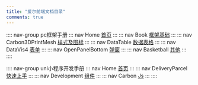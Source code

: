 ```yaml
---
title: "爱尔前端文档目录"
comments: true
---
```


:::: nav-group pc框架手册
::: nav Home
[首页](./pcwork/index/)
:::
::: nav Book
[框架基础](./pcwork/1.base/1.files.md)
:::
::: nav Carbon3DPrintMesh
[样式及图标](./pcwork/2.css/1.grid.md)
:::
::: nav DataTable
[数据表格](./pcwork/3.datagrid/1.newGrid.md)
:::
::: nav DataVis4
[表单](./pcwork/4.form/1.rules.md)
:::
::: nav OpenPanelBottom
[弹窗](./pcwork/5.pop/common.md)
:::
::: nav Basketball
[其他](./pcwork/6.other/1.uploader.md)
:::
::::

:::: nav-group uni小程序开发手册
::: nav Home
[首页](./souni/index/)
:::
::: nav DeliveryParcel
[快速上手](./souni/1.base/0.first.md)
:::
::: nav Development
[组件](./souni/2.components/0.first.md)
:::
::: nav Carbon
[Js](./souni/3.js/0.first.md)
:::
::::
<!-- 
:::: nav-group 综合文档
::: nav Home
[首页](./market/index/)
:::
::: nav CicsSystemGroup
[系统相关](./market/1.system/1.vuepower.md)
:::
::::

:::: nav-group 蓝芯浏览器
::: nav Home
[首页](./bluecore//index/)
:::
::: nav Information
[浏览器安装](./bluecore/1.use/1.setup.md)
::: -->
